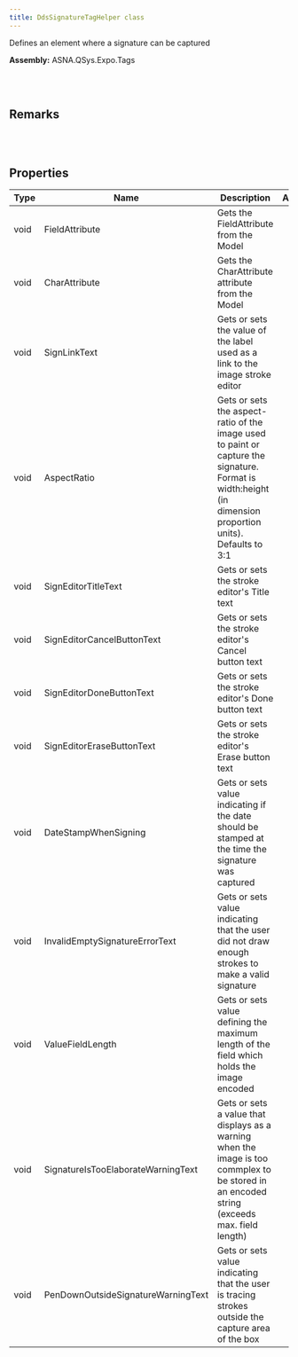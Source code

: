 ```yaml
---
title: DdsSignatureTagHelper class
---
```


Defines an element where a signature can be captured

**Assembly:** ASNA.QSys.Expo.Tags

<br>
<br>

## Remarks

<br>
<br>

## Properties

| Type | Name | Description | Accesor
| --- | --- | --- | --- 
| void | FieldAttribute | Gets the FieldAttribute from the Model | 
| void | CharAttribute | Gets the CharAttribute attribute from the Model | 
| void | SignLinkText | Gets or sets the value of the label used as a link to the image stroke editor | 
| void | AspectRatio | Gets or sets the aspect-ratio of the image used to paint or capture the signature. Format is width:height (in dimension proportion units). Defaults to 3:1 | 
| void | SignEditorTitleText | Gets or sets the stroke editor's Title text | 
| void | SignEditorCancelButtonText | Gets or sets the stroke editor's Cancel button text | 
| void | SignEditorDoneButtonText | Gets or sets the stroke editor's Done button text | 
| void | SignEditorEraseButtonText | Gets or sets the stroke editor's Erase button text | 
| void | DateStampWhenSigning | Gets or sets value indicating if the date should be stamped at the time the signature was captured | 
| void | InvalidEmptySignatureErrorText | Gets or sets value indicating that the user did not draw enough strokes to make a valid signature | 
| void | ValueFieldLength | Gets or sets value defining the maximum length of the field which holds the image encoded | 
| void | SignatureIsTooElaborateWarningText | Gets or sets a value that displays as a warning when the image is too commplex to be stored in an encoded string (exceeds max. field length) | 
| void | PenDownOutsideSignatureWarningText | Gets or sets value indicating that the user is tracing strokes outside the capture area of the box | 

<br>
<br>

